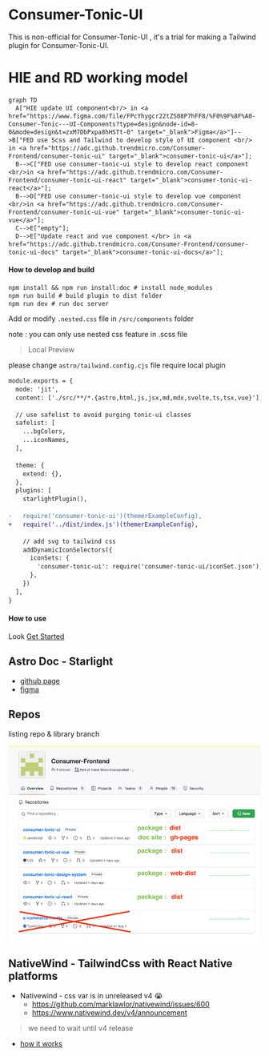 # Consumer-Tonic-UI

 This is non-official for Consumer-Tonic-UI , it's a trial for making a Tailwind plugin for Consumer-Tonic-UI.

# HIE and RD working model
```mermaid
graph TD
  A["HIE update UI component<br/> in <a href="https://www.figma.com/file/FPcYhygcr22tZS08P7hFF8/%F0%9F%8F%A0-Consumer-Tonic---UI-Components?type=design&node-id=8-0&mode=design&t=zxM7DbPxpa8hHSTt-0" target="_blank">Figma</a>"]-->B["FED use Scss and Tailwind to develop style of UI component <br/> in <a href="https://adc.github.trendmicro.com/Consumer-Frontend/consumer-tonic-ui" target="_blank">consumer-tonic-ui</a>"];
  B-->C["FED use consumer-tonic-ui style to develop react component <br/>in <a href="https://adc.github.trendmicro.com/Consumer-Frontend/consumer-tonic-ui-react" target="_blank">consumer-tonic-ui-react</a>"];
  B-->D["FED use consumer-tonic-ui style to develop vue component <br/>in <a href="https://adc.github.trendmicro.com/Consumer-Frontend/consumer-tonic-ui-vue" target="_blank">consumer-tonic-ui-vue</a>"];
  C-->E["empty"];
  D-->E["Update react and vue component </br> in <a href="https://adc.github.trendmicro.com/Consumer-Frontend/consumer-tonic-ui-docs" target="_blank">consumer-tonic-ui-docs</a>"];
```

#### How to develop and build

```shell
npm install && npm run install:doc # install node_modules
npm run build # build plugin to dist folder
npm run dev # run doc server
```

Add or modify `.nested.css` file in `/src/components` folder

note : you can only use nested css feature in .scss file

> Local Preview

please change `astro/tailwind.config.cjs` file require local plugin

```diff
module.exports = {
  mode: 'jit',
  content: ['./src/**/*.{astro,html,js,jsx,md,mdx,svelte,ts,tsx,vue}'],

  // use safelist to avoid purging tonic-ui classes
  safelist: [
    ...bgColors,
    ...iconNames,
  ],

  theme: {
    extend: {},
  },
  plugins: [
    starlightPlugin(),

-   require('consumer-tonic-ui')(themerExampleConfig),
+   require('../dist/index.js')(themerExampleConfig),

    // add svg to tailwind css
    addDynamicIconSelectors({
      iconSets: {
        'consumer-tonic-ui': require('consumer-tonic-ui/iconSet.json'),
      },
    })
  ],
}
```

#### How to use

Look [Get Started](https://adc.github.trendmicro.com/pages/Consumer-Frontend/consumer-tonic-ui/guides/get-started/)

## Astro Doc - Starlight

- [github page](https://adc.github.trendmicro.com/pages/Consumer-Frontend/consumer-tonic-ui/)
- [figma](https://www.figma.com/file/n5hWrEPvvmFWY9Tql47TR4/Consumer-Style-Portal-(draft)?type=design&node-id=0-1&mode=design&t=aQYapAIHNmyFgsta-0)

## Repos 

listing repo & library branch

![repo-list](./astro/src/assets/screenshot/repo-list.png)


## NativeWind - TailwindCss with React Native platforms

- Nativewind - css var is in unreleased v4 😭
  - https://github.com/marklawlor/nativewind/issues/600
  - https://www.nativewind.dev/v4/announcement

> we need to wait until v4 release

- [how it works](https://www.nativewind.dev/overview/how-it-works)
